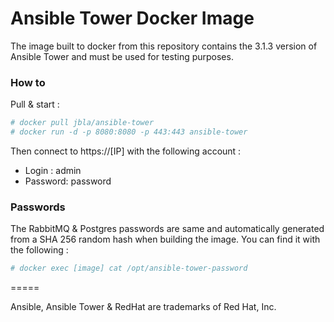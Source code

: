 # Ansible Tower Docker Image

The image built to docker from this repository contains the 3.1.3 version of Ansible Tower and must be used for testing purposes. 

### How to
Pull & start :
```sh
# docker pull jbla/ansible-tower
# docker run -d -p 8080:8080 -p 443:443 ansible-tower
```
Then connect to https://[IP] with the following account :
* Login : admin
* Password: password

### Passwords
The RabbitMQ & Postgres passwords are same and automatically generated from a SHA 256 random hash when building the image. You can find it with the following :
```sh
# docker exec [image] cat /opt/ansible-tower-password
```

=====

Ansible, Ansible Tower & RedHat are trademarks of Red Hat, Inc.